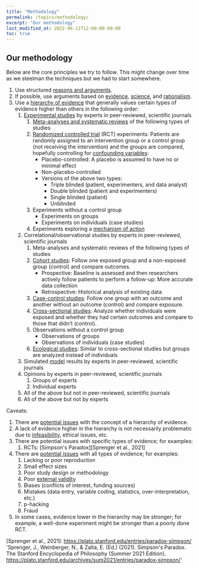 ```yaml
---
title: "Methodology"
permalink: /topics/methodology/
excerpt: "Our methodology"
last_modified_at: 2022-06-11T12:00:00-00:00
toc: true
---
```


## Our methodology

Below are the core principles we try to follow. This might change over time as we steelman the techniques but we had to start somewhere.

1. Use structured [reasons and arguments][Dutilh Novaes & Zalta, 2021].
2. If possible, use arguments based on [evidence][Kelly & Zalta, 2016], [science][Hepburn et al., 2021], and [rationalism][Markie et al., 2021].
3. Use a [hierarchy of evidence][Schünemann et al., 2022] that generally values certain types of evidence higher than others in the following order:
    1. [Experimental studies][Franklin et al., 2021] by experts in peer-reviewed, scientific journals
        1. [Meta-analyses and systematic reviews][Lasserson et al., 2022] of the following types of studies
        2. [Randomized controlled trial][Reiss et al., 2022] (RCT) experiments: Patients are randomly assigned to an intervention group or a control group (not receiving the intervention) and the groups are compared, hopefully controlling for [confounding variables][Lu, 2009]:
             * Placebo-controlled: A placebo is assumed to have no or minimal effect
             * Non-placebo-controlled
             * Versions of the above two types:
                 * Triple blinded (patient, experimenters, and data analyst)
                 * Double blinded (patient and experimenters)
                 * Single blinded (patient)
                 * Unblinded
        2. Experiments without a control group
            * Experiments on groups
            * Experiments on individuals (case studies)
        3. Experiments exploring a [mechanism of action][Craver et al., 2019]
    2. Correlational/observational studies by experts in peer-reviewed, scientific journals
        1. Meta-analyses and systematic reviews of the following types of studies
        2. [Cohort studies][Euser et al., 2009]: Follow one exposed group and a non-exposed group (control) and compare outcomes.
            * Prospective: Baseline is assessed and then researchers actively follow patients to perform a follow-up: More accurate data collection
            * Retrospective: Historical analysis of existing data
        3. [Case-control studies][Lu, 2009]: Follow one group with an outcome and another without an outcome (control) and compare exposure.
        4. [Cross-sectional studies][Lu, 2009]: Analyze whether individuals were exposed and whether they had certain outcomes and compare to those that didn't (control).
        5. Observations without a control group
            * Observations of groups
            * Observations of individuals (case studies)
        6. [Ecological studies][Lu, 2009]: Similar to cross-sectional studies but groups are analyzed instead of individuals
    3. Simulated [model][Frigg et al., 2020] results by experts in peer-reviewed, scientific journals
    4. Opinions by experts in peer-reviewed, scientific journals
        1. Groups of experts
        2. Individual experts
    5. All of the above but not in peer-reviewed, scientific journals
    6. All of the above but not by experts

Caveats:

1. There are [potential issues][Blunt, 2015] with the concept of a hierarchy of evidence.
1. A lack of evidence higher in the hierarchy is not necessarily problematic due to [infeasibility][Smith & Pell, 2003], ethical issues, etc.
1. There are potential issues with specific types of evidence; for examples:
    1. RCTs: [Simpson's Paradox][Sprenger et al., 2021]
1. There are [potential issues][Ioannidis, 2005] with all types of evidence; for examples:
    1. Lacking or poor reproduction
    1. Small effect sizes
    1. Poor study design or methodology
    1. Poor [external validity][Reiss et al., 2022]
    1. Biases (conflicts of interest, funding sources)
    1. Mistakes (data entry, variable coding, statistics, over-interpretation, etc.)
    1. p-hacking
    1. Fraud
1. In some cases, evidence lower in the hierarchy may be stronger; for example, a well-done experiment might be stronger than a poorly done RCT.

<!-- References -->

[Blunt, 2015]: https://etheses.lse.ac.uk/3284/1/Blunt_heirachies_of_evidence.pdf 'Blunt, C. (2015). Hierarchies of evidence in evidence-based medicine (Doctoral dissertation, London School of Economics and Political Science). https://etheses.lse.ac.uk/3284/1/Blunt_heirachies_of_evidence.pdf'
[Craver et al., 2019]: https://plato.stanford.edu/entries/science-mechanisms/ 'Craver, C., Tabery, J., & Zalta, E. (Ed.) (2019). Mechanisms in Science. The Stanford Encyclopedia of Philosophy (Summer 2019 Edition). https://plato.stanford.edu/archives/sum2019/entries/science-mechanisms/'
[Dutilh Novaes & Zalta, 2021]: https://plato.stanford.edu/entries/argument/ 'Dutilh Novaes, C., & Zalta, E. (Ed.) (2021). Argument and Argumentation. The Stanford Encyclopedia of Philosophy (Fall 2021 Edition). https://plato.stanford.edu/archives/fall2021/entries/argument/'
[Euser et al., 2009]: https://doi.org/10.1159/000235241 'Euser, A. M., Zoccali, C., Jager, K. J., & Dekker, F. W. (2009). Cohort studies: prospective versus retrospective. Nephron Clinical Practice, 113(3), c214-c217. https://doi.org/10.1159/000235241'
[Franklin et al., 2021]: https://plato.stanford.edu/entries/physics-experiment/ 'Franklin, A., Perovic, S., & Zalta, E. (Ed.) (2021). Experiment in Physics. The Stanford Encyclopedia of Philosophy (Summer 2021 Edition). https://plato.stanford.edu/archives/sum2021/entries/physics-experiment/'
[Frigg et al., 2020]: https://plato.stanford.edu/entries/models-science/ 'Frigg, R., Hartmann, S., & Zalta, E. (Ed.) (2020). Models in Science. The Stanford Encyclopedia of Philosophy (Spring 2020 Edition). https://plato.stanford.edu/archives/spr2020/entries/models-science/'
[Hepburn et al., 2021]: https://plato.stanford.edu/entries/scientific-method/ 'Hepburn, B., Andersen, H., & Zalta, E. (Ed.) (2021). Scientific Method. The Stanford Encyclopedia of Philosophy (Summer 2021 Edition). https://plato.stanford.edu/archives/sum2021/entries/scientific-method/'
[Ioannidis, 2005]: https://doi.org/10.1371/journal.pmed.0020124 'Ioannidis, J. P. (2005). Why most published research findings are false. PLoS medicine, 2(8), e124. https://doi.org/10.1371/journal.pmed.0020124'
[Kelly & Zalta, 2016]: https://plato.stanford.edu/entries/evidence/ 'Kelly, T., & Zalta, E. (Ed.) (2016). Evidence. The Stanford Encyclopedia of Philosophy (Winter 2016 Edition). https://plato.stanford.edu/archives/win2016/entries/evidence/'
[Lasserson et al., 2022]: https://training.cochrane.org/handbook/current/chapter-01#section-1-1 'Lasserson, TJ., Thomas, J., & Higgins, JPT. (2022). Cochrane handbook for systematic reviews of interventions. Cochrane. https://training.cochrane.org/handbook/current'
[Lu, 2009]: https://doi.org/10.1111/j.1742-1241.2009.02056.x 'Lu, C. Y. (2009). Observational studies: a review of study designs, challenges and strategies to reduce confounding. International journal of clinical practice, 63(5), 691-697. https://doi.org/10.1111/j.1742-1241.2009.02056.x'
[Markie et al., 2021]: https://plato.stanford.edu/entries/rationalism-empiricism/ 'Markie, P., Folescu, M., & Zalta, E. (Ed.) (2021). Rationalism vs. Empiricism. The Stanford Encyclopedia of Philosophy (Fall 2021 Edition). https://plato.stanford.edu/archives/fall2021/entries/rationalism-empiricism/'
[Reiss et al., 2022]: https://plato.stanford.edu/entries/medicine/ 'Reiss, J., Ankeny, R., & Zalta, E. (Ed.) (2022). Philosophy of Medicine. The Stanford Encyclopedia of Philosophy (Summer 2022 Edition). https://plato.stanford.edu/archives/spr2022/entries/medicine/'
[Schünemann et al., 2022]: https://training.cochrane.org/handbook/current/chapter-14#section-14-2 'Schünemann, HJ., Higgins, JPT., Vist, GE., Glasziou, P., Akl, EA., Skoetz, N., & Guyatt, GH. (2022). Cochrane handbook for systematic reviews of interventions. Cochrane. https://training.cochrane.org/handbook/current'
[Smith & Pell, 2003]: https://doi.org/10.1136/bmj.327.7429.1459 'Smith, G. C., & Pell, J. P. (2003). Parachute use to prevent death and major trauma related to gravitational challenge: systematic review of randomised controlled trials. BMJ, 327(7429), 1459-1461. https://doi.org/10.1136/bmj.327.7429.1459'
[Sprenger et al., 2021]: https://plato.stanford.edu/entries/paradox-simpson/ 'Sprenger, J., Weinberger, N., & Zalta, E. (Ed.) (2021). Simpson's Paradox. The Stanford Encyclopedia of Philosophy (Summer 2021 Edition). https://plato.stanford.edu/archives/sum2021/entries/paradox-simpson/'
